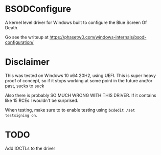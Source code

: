 # BSODConfigure
A kernel level driver for Windows built to configure the Blue Screen Of Death.

Go see the writeup at https://phasetw0.com/windows-internals/bsod-configuration/

# Disclaimer
This was tested on Windows 10 x64 20H2, using UEFI.
This is super heavy proof of concept, so if it stops working at some point in the future and/or past, sucks to suck

Also there is probably SO MUCH WRONG WITH THIS DRIVER. If it contains like 15 RCEs I wouldn't be surprised.

When testing, make sure to to enable testing using `bcdedit /set testsigning on`.

# TODO
Add IOCTLs to the driver
